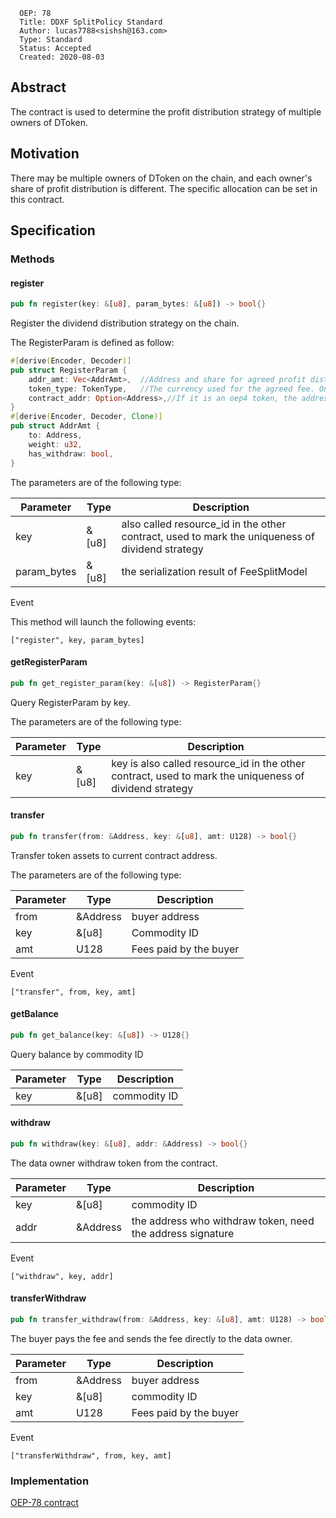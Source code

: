 ```
  OEP: 78
  Title: DDXF SplitPolicy Standard
  Author: lucas7788<sishsh@163.com>
  Type: Standard
  Status: Accepted
  Created: 2020-08-03
```

## Abstract


The contract is used to determine the profit distribution strategy of multiple owners of DToken.


## Motivation

There may be multiple owners of DToken on the chain, and each owner's share of profit distribution is different. The specific allocation can be set in this contract.

## Specification

### Methods

#### register

```rust
pub fn register(key: &[u8], param_bytes: &[u8]) -> bool{}
```

Register the dividend distribution strategy on the chain.

The RegisterParam is defined as follow:
```rust
#[derive(Encoder, Decoder)]
pub struct RegisterParam {
    addr_amt: Vec<AddrAmt>,  //Address and share for agreed profit distribution
    token_type: TokenType,   //The currency used for the agreed fee. Ont, ong and oep4 are currently supported
    contract_addr: Option<Address>,//If it is an oep4 token, the address where the oep4 contract needs to be executed
}
#[derive(Encoder, Decoder, Clone)]
pub struct AddrAmt {
    to: Address,
    weight: u32,
    has_withdraw: bool,
}
```


The parameters are of the following type:

| Parameter | Type | Description|
|-----------|-------|-----------|
| key | &[u8] | also called resource_id in the other contract, used to mark the uniqueness of dividend strategy
| param_bytes | &[u8] | the serialization result of FeeSplitModel

Event

This method will launch the following events:
```
["register", key, param_bytes]
```


#### getRegisterParam

```rust
pub fn get_register_param(key: &[u8]) -> RegisterParam{}
```

Query RegisterParam by key.

The parameters are of the following type:

| Parameter | Type | Description|
|-----------|-------|-----------|
| key | &[u8] | key is also called resource_id in the other contract, used to mark the uniqueness of dividend strategy


#### transfer

```rust
pub fn transfer(from: &Address, key: &[u8], amt: U128) -> bool{}
```

Transfer token assets to current contract address.

The parameters are of the following type:

| Parameter | Type | Description|
|-----------|-------|-----------|
| from | &Address | buyer address
| key | &[u8] | Commodity ID
| amt | U128 | Fees paid by the buyer

Event

```
["transfer", from, key, amt]
```

#### getBalance

```rust
pub fn get_balance(key: &[u8]) -> U128{}
```

Query balance by commodity ID

| Parameter | Type | Description|
|-----------|-------|-----------|
| key | &[u8] | commodity ID


#### withdraw

```rust
pub fn withdraw(key: &[u8], addr: &Address) -> bool{}
```

The data owner withdraw token from the contract.

| Parameter | Type | Description|
|-----------|-------|-----------|
| key | &[u8] | commodity ID
| addr | &Address | the address who withdraw token, need the address signature

Event

```
["withdraw", key, addr]
```

#### transferWithdraw

```rust
pub fn transfer_withdraw(from: &Address, key: &[u8], amt: U128) -> bool{}
```

The buyer pays the fee and sends the fee directly to the data owner.

| Parameter | Type | Description|
|-----------|-------|-----------|
| from | &Address | buyer address
| key | &[u8] | commodity ID
| amt | U128 | Fees paid by the buyer

Event

```
["transferWithdraw", from, key, amt]
```

### Implementation

[OEP-78 contract](https://github.com/ont-bizsuite/ddxf-contract-suite/tree/master/contracts/split_policy)